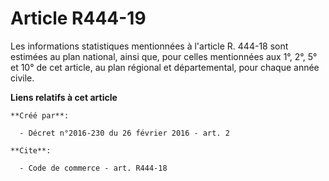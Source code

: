 # Article R444-19

Les informations statistiques mentionnées à l'article R. 444-18 sont estimées au plan national, ainsi que, pour celles
mentionnées aux 1°, 2°, 5° et 10° de cet article, au plan régional et départemental, pour chaque année civile.

**Liens relatifs à cet article**

	**Créé par**:

	  - Décret n°2016-230 du 26 février 2016 - art. 2

	**Cite**:

	  - Code de commerce - art. R444-18
